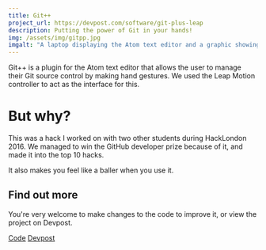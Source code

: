 ```yaml
---
title: Git++
project_url: https://devpost.com/software/git-plus-leap
description: Putting the power of Git in your hands!
img: /assets/img/gitpp.jpg
imgalt: "A laptop displaying the Atom text editor and a graphic showing hand movement. In front, a hand making a grabbing gesture"
---
```


Git++ is a plugin for the Atom text editor that allows the user to manage their
Git source control by making hand gestures. We used the Leap Motion controller
to act as the interface for this.

# But why?

This was a hack I worked on with two other students during HackLondon 2016. We
managed to win the GitHub developer prize because of it, and made it into the
top 10 hacks.

It also makes you feel like a baller when you use it.

## Find out more

You're very welcome to make changes to the code to improve it, or view the
project on Devpost.

<div class="buttons"><a href="//github.com/jakerockland/git-plus-leap" class="button"><i data-feather="github"></i> Code</a>
<a href="https://devpost.com/software/git-plus-leap" class="button">Devpost</a></div>
